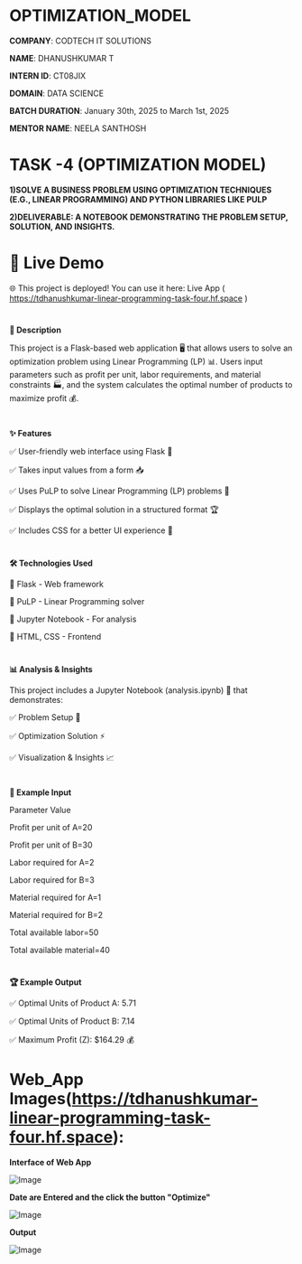 # OPTIMIZATION_MODEL

**COMPANY**: CODTECH IT SOLUTIONS

**NAME**: DHANUSHKUMAR T

**INTERN ID**: CT08JIX

**DOMAIN**: DATA SCIENCE

**BATCH DURATION**: January 30th, 2025 to March 1st, 2025

**MENTOR NAME**: NEELA SANTHOSH
#
# TASK -4 (OPTIMIZATION MODEL)

**1)SOLVE A BUSINESS PROBLEM USING
OPTIMIZATION TECHNIQUES (E.G., LINEAR
PROGRAMMING) AND PYTHON LIBRARIES
LIKE PULP**

**2)DELIVERABLE: A NOTEBOOK
DEMONSTRATING THE PROBLEM
SETUP, SOLUTION, AND INSIGHTS.**
#

# 🔗 Live Demo

🌐 This project is deployed! You can use it here: Live App ( https://tdhanushkumar-linear-programming-task-four.hf.space )

#

**📘 Description**

This project is a Flask-based web application 🖥️ that allows users to solve an optimization problem using Linear Programming (LP) 📊. Users input parameters such as profit per unit, labor requirements, and material constraints 🏭, and the system calculates the optimal number of products to maximize profit 💰.

#

**✨ Features**

✅ User-friendly web interface using Flask 🎨

✅ Takes input values from a form 📥

✅ Uses PuLP to solve Linear Programming (LP) problems 🔢

✅ Displays the optimal solution in a structured format 🏆

✅ Includes CSS for a better UI experience 🎨

#

**🛠️ Technologies Used**

🔹 Flask - Web framework

🔹 PuLP - Linear Programming solver

🔹 Jupyter Notebook - For analysis

🔹 HTML, CSS - Frontend

#

**📊 Analysis & Insights**

This project includes a Jupyter Notebook (analysis.ipynb) 📘 that demonstrates:

✅ Problem Setup 📝

✅ Optimization Solution ⚡

✅ Visualization & Insights 📈


#

**📌 Example Input**

Parameter	Value

Profit per unit of A=20

Profit per unit of B=30

Labor required for A=2

Labor required for B=3

Material required for A=1

Material required for B=2

Total available labor=50

Total available material=40


#

**🏆 Example Output**

✅ Optimal Units of Product A: 5.71

✅ Optimal Units of Product B: 7.14

✅ Maximum Profit (Z): $164.29 💰

#

# Web_App Images(https://tdhanushkumar-linear-programming-task-four.hf.space):

**Interface of Web App**

![Image](https://github.com/user-attachments/assets/d019e99e-dafe-4585-913d-638958daf670)

**Date are Entered and the click the button "Optimize"**

![Image](https://github.com/user-attachments/assets/b0ed7c06-c6fc-4838-b8c2-da4a2104b162)

**Output**

![Image](https://github.com/user-attachments/assets/f83a5713-6b2c-4da9-a1f4-5ed84fb7b002)

